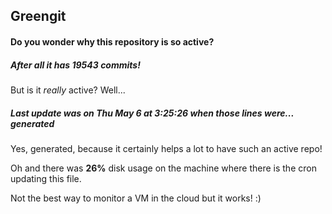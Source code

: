 ## Greengit

#### Do you wonder why this repository is so active?

##### After all it has 19543 commits!

But is it *really* active? Well...

##### Last update was on Thu May 6 at 3:25:26 when those lines were... generated

Yes, generated, because it certainly helps a lot to have such an active repo!

Oh and there was **26%** disk usage on the machine
where there is the cron updating this file.

Not the best way to monitor a VM in the cloud but it works! :)
